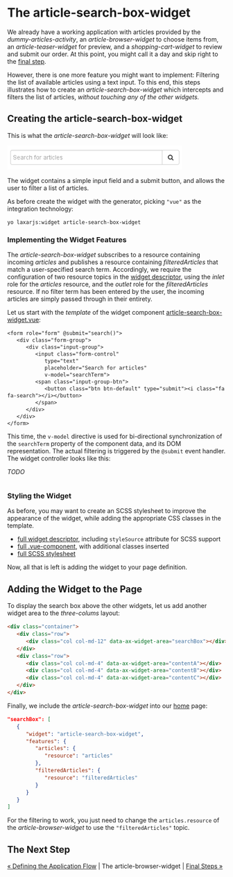 # The article-search-box-widget

We already have a working application with articles provided by the _dummy-articles-activity_, an _article-browser-widget_ to choose items from, an _article-teaser-widget_ for preview, and a _shopping-cart-widget_ to review and submit our order.
At this point, you might call it a day and skip right to the [final step](08_final_steps.md).

However, there is one more feature you might want to implement:
Filtering the list of available articles using a text input.
To this end, this steps illustrates how to create an _article-search-box-widget_ which intercepts and filters the list of articles, _without touching any of the other widgets._


## Creating the article-search-box-widget

This is what the _article-search-box-widget_ will look like:

![article-search-box-widget](img/article_search_box_widget.png)

The widget contains a simple input field and a submit button, and allows the user to filter a list of articles.

As before create the widget with the generator, picking `"vue"` as the integration technology:

```console
yo laxarjs:widget article-search-box-widget
```

### Implementing the Widget Features

The _article-search-box-widget_ subscribes to a resource containing incoming *articles* and publishes a resource containing *filteredArticles* that match a user-specified search term.
Accordingly, we require the configuration of two resource topics in the [widget descriptor](../../application/widgets/article-search-box-widget/widget.json), using the _inlet_ role for the _articles_ resource, and the _outlet_ role for the _filteredArticles_ resource.
If no filter term has been entered by the user, the incoming articles are simply passed through in their entirety.

Let us start with the _template_ of the widget component [article-search-box-widget.vue](../../application/widgets/article-search-box-widget/article-search-box-widget.vue):

```vue
<form role="form" @submit="search()">
   <div class="form-group">
      <div class="input-group">
         <input class="form-control"
            type="text"
            placeholder="Search for articles"
            v-model="searchTerm">
         <span class="input-group-btn">
            <button class="btn btn-default" type="submit"><i class="fa fa-search"></i></button>
         </span>
      </div>
   </div>
</form>
```

This time, the `v-model` directive is used for bi-directional synchronization of the `searchTerm` property of the component data, and its DOM representation.
The actual filtering is triggered by the `@submit` event handler.
The widget controller looks like this:

*TODO*

```vue

```


### Styling the Widget

As before, you may want to create an SCSS stylesheet to improve the appearance of the widget, while adding the appropriate CSS classes in the template.

  - [full widget descriptor](../../application/widgets/article-search-box-widget/widget.json), including `styleSource` attribute for SCSS support
  - [full .vue-component](../../application/widgets/article-search-box-widget/shopping-cart-widget.vue), with additional classes inserted
  - [full SCSS stylesheet](../../application/widgets/article-search-box-widget/default.theme/scss/article-search-box-widget.scss)

Now, all that is left is adding the widget to your page definition.


## Adding the Widget to the Page

To display the search box above the other widgets, let us add another widget area to the _three-colums_ layout:

```html
<div class="container">
   <div class="row">
      <div class="col col-md-12" data-ax-widget-area="searchBox"></div>
   </div>
   <div class="row">
      <div class="col col-md-4" data-ax-widget-area="contentA"></div>
      <div class="col col-md-4" data-ax-widget-area="contentB"></div>
      <div class="col col-md-4" data-ax-widget-area="contentC"></div>
   </div>
</div>
```

Finally, we include the _article-search-box-widget_ into our [home](../../application/pages/home.json) page:

```json
"searchBox": [
   {
      "widget": "article-search-box-widget",
      "features": {
         "articles": {
            "resource": "articles"
         },
         "filteredArticles": {
            "resource": "filteredArticles"
         }
      }
   }
]
```

For the filtering to work, you just need to change the `articles.resource` of the _article-browser-widget_ to use the `"filteredArticles"` topic.


## The Next Step

[« Defining the Application Flow](06_application_flow.md) | The article-browser-widget | [Final Steps »](08_final_steps.md)
